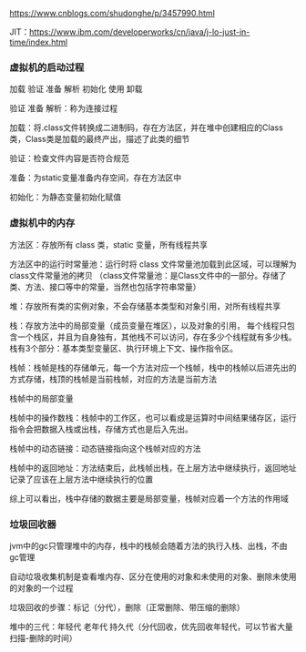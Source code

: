 https://www.cnblogs.com/shudonghe/p/3457990.html

JIT：https://www.ibm.com/developerworks/cn/java/j-lo-just-in-time/index.html


<h3>虚拟机的启动过程</h3>

加载 验证 准备 解析 初始化 使用 卸载

验证 准备 解析：称为连接过程

加载：将.class文件转换成二进制码，存在方法区，并在堆中创建相应的Class类，Class类是加载的最终产出，描述了此类的细节

验证：检查文件内容是否符合规范

准备：为static变量准备内存空间，存在方法区中

初始化：为静态变量初始化赋值

<h3>虚拟机中的内存</h3>

方法区：存放所有 class 类，static 变量，所有线程共享

方法区中的运行时常量池：运行时将 class 文件常量池加载到此区域，可以理解为class文件常量池的拷贝
（class文件常量池：是Class文件中的一部分。存储了类、方法、接口等中的常量，当然也包括字符串常量）

堆：存放所有类的实例对象，不会存储基本类型和对象引用，对所有线程共享

栈：存放方法中的局部变量（成员变量在堆区），以及对象的引用，
每个线程只包含一个栈区，并且为自身独有，其他栈不可以访问，存在多少个线程就有多少栈。
栈有3个部分：基本类型变量区、执行环境上下文、操作指令区。

栈帧：栈帧是栈的存储单元，每一个方法对应一个栈帧，栈中的栈帧以后进先出的方式存储，栈顶的栈帧是当前栈帧，对应的方法是当前方法

栈帧中的局部变量

栈帧中的操作数栈：栈帧中的工作区，也可以看成是运算时中间结果储存区，运行指令会把数据入栈或出栈，存储方式也是后入先出。

栈帧中的动态链接：动态链接指向这个栈帧对应的方法

栈帧中的返回地址：方法结束后，此栈帧出栈，在上层方法中继续执行，返回地址记录了应该在上层方法中继续执行的位置

综上可以看出，栈中存储的数据主要是局部变量，栈帧对应着一个方法的作用域


<h3>垃圾回收器</h3>

jvm中的gc只管理堆中的内存，栈中的栈帧会随着方法的执行入栈、出栈，不由gc管理

自动垃圾收集机制是查看堆内存、区分在使用的对象和未使用的对象、删除未使用的对象的一个过程

垃圾回收的步骤：标记（分代），删除（正常删除、带压缩的删除）

堆中的三代：年轻代 老年代 持久代（分代回收，优先回收年轻代，可以节省大量扫描-删除的时间）
